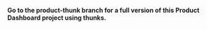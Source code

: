 **Go to the product-thunk branch for a full version of this Product Dashboard project using thunks.**
